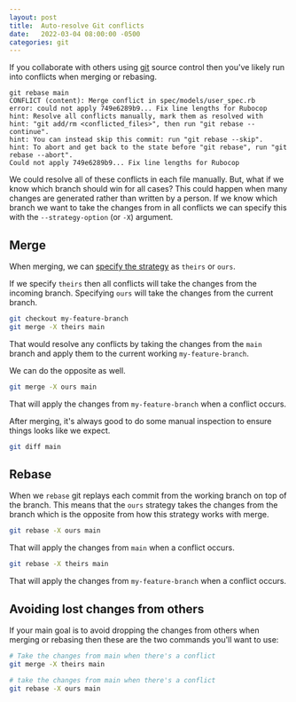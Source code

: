 ```yaml
---
layout: post
title:  Auto-resolve Git conflicts
date:   2022-03-04 08:00:00 -0500
categories: git
---
```


If you collaborate with others using [git](https://git-scm.com/) source control then you've likely run into conflicts when merging or rebasing.

```
git rebase main
CONFLICT (content): Merge conflict in spec/models/user_spec.rb
error: could not apply 749e6289b9... Fix line lengths for Rubocop
hint: Resolve all conflicts manually, mark them as resolved with
hint: "git add/rm <conflicted_files>", then run "git rebase --continue".
hint: You can instead skip this commit: run "git rebase --skip".
hint: To abort and get back to the state before "git rebase", run "git rebase --abort".
Could not apply 749e6289b9... Fix line lengths for Rubocop
```

We could resolve all of these conflicts in each file manually. But, what if we know which branch should win for all cases? This could happen when many changes are generated rather than written by a person. If we know which branch we want to take the changes from in all conflicts we can specify this with the `--strategy-option` (or `-X`) argument.

## Merge

When merging, we can [specify the strategy](https://git-scm.com/docs/git-merge#Documentation/git-merge.txt---strategy-optionltoptiongt) as `theirs` or `ours`.

If we specify `theirs` then all conflicts will take the changes from the incoming branch. Specifying `ours` will take the changes from the current branch.

```sh
git checkout my-feature-branch
git merge -X theirs main
```

That would resolve any conflicts by taking the changes from the `main` branch and apply them to the current working `my-feature-branch`.

We can do the opposite as well.

```sh
git merge -X ours main
```

That will apply the changes from `my-feature-branch` when a conflict occurs.

After merging, it's always good to do some manual inspection to ensure things looks like we expect.

```sh
git diff main
```

## Rebase

When we `rebase` git replays each commit from the working branch on top of the <upstream> branch. This means that the `ours` strategy takes the changes from the <upstream> branch which is the opposite from how this strategy works with merge.

```sh
git rebase -X ours main
```

That will apply the changes from `main` when a conflict occurs.

```sh
git rebase -X theirs main
```

That will apply the changes from `my-feature-branch` when a conflict occurs.

## Avoiding lost changes from others

If your main goal is to avoid dropping the changes from others when merging or rebasing then these are the two commands you'll want to use:

```sh
# Take the changes from main when there's a conflict
git merge -X theirs main

# take the changes from main when there's a conflict
git rebase -X ours main
```
